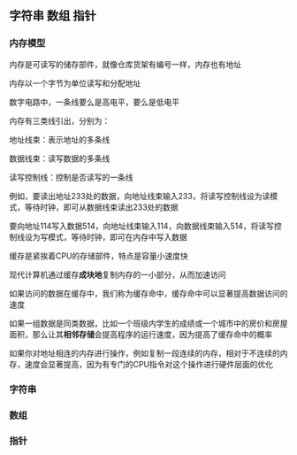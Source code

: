## 字符串 数组 指针

### 内存模型

内存是可读写的储存部件，就像仓库货架有编号一样，内存也有地址

内存以一个字节为单位读写和分配地址

数字电路中，一条线要么是高电平，要么是低电平

内存有三类线引出，分别为：

地址线束：表示地址的多条线

数据线束：读写数据的多条线

读写控制线：控制是否读写的一条线

例如，要读出地址233处的数据，向地址线束输入233，将读写控制线设为读模式，等待时钟，即可从数据线束读出233处的数据

要向地址114写入数据514，向地址线束输入114，向数据线束输入514，将读写控制线设为写模式，等待时钟，即可在内存中写入数据

缓存是紧挨着CPU的存储部件，特点是容量小速度快

现代计算机通过缓存**成块地**复制内存的一小部分，从而加速访问

如果访问的数据在缓存中，我们称为缓存命中，缓存命中可以显著提高数据访问的速度

如果一组数据是同类数据，比如一个班级内学生的成绩或一个城市中的房价和房屋面积，那么让其**相邻存储**会提高程序的运行速度，因为提高了缓存命中的概率

如果你对地址相连的内存进行操作，例如复制一段连续的内存，相对于不连续的内存，速度会显著提高，因为有专门的CPU指令对这个操作进行硬件层面的优化

### 字符串

### 数组

### 指针